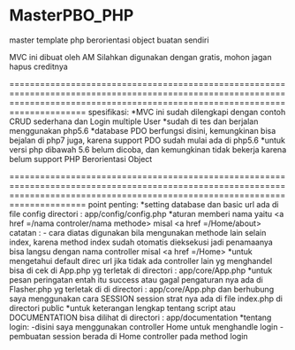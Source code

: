 # MasterPBO_PHP
master template php berorientasi object buatan sendiri

MVC ini dibuat oleh AM
Silahkan digunakan dengan gratis, mohon jagan hapus creditnya

=================================================================================================================================================================================
spesifikasi:
*MVC ini sudah dilengkapi dengan contoh CRUD sederhana dan Login multiple User
*sudah di tes dan berjalan menggunakan php5.6
*database PDO berfungsi disini, kemungkinan bisa bejalan di php7 juga, karena support PDO sudah mulai ada di php5.6
*untuk versi php dibawah 5.6 belum dicoba, dan kemungkinan tidak bekerja karena belum support PHP Berorientasi Object

=================================================================================================================================================================================
point penting:
*setting database dan basic url ada di file config directori : app/config/config.php
*aturan memberi nama yaitu <a href =<?=BASEURL?>/nama controler/nama methode>
	misal <a href =<?=BASEURL?>/Home/about>
    catatan : - cara diatas digunakan bila mengunakan methode lain selain index, karena method index sudah otomatis dieksekusi jadi penamaanya bisa langsu dengan nama controller
    			misal <a href =<?=BASEURL?>/Home>
*untuk mengetahui default direc url jika tidak ada controller lain yg menghandel bisa di cek di App.php yg terletak di directori : app/core/App.php
*untuk pesan peringatan entah itu success atau gagal pengaturan nya ada di Flasher.php yg terletak di di directori : app/core/App.php dan berhubung saya menggunakan cara SESSION session strat nya ada di file index.php di directori public
*untuk keterangan lengkap tentang script atau DOCUMENTATION bisa dilihat di directori : app/documentation
*tentang login: -disini saya menggunakan controller Home untuk menghandle login
				-pembuatan session berada di Home controller pada method login
